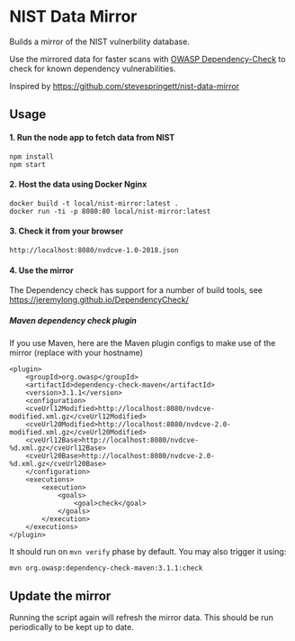 # NIST Data Mirror

Builds a mirror of the NIST vulnerbility database.

Use the mirrored data for faster scans with [OWASP Dependency-Check](https://www.owasp.org/index.php/OWASP_Dependency_Check)  to check for known dependency vulnerabilities.

Inspired by https://github.com/stevespringett/nist-data-mirror

## Usage

#### 1. Run the node app to fetch data from NIST
```
npm install
npm start
```

#### 2. Host the data using Docker Nginx
```
docker build -t local/nist-mirror:latest .
docker run -ti -p 8080:80 local/nist-mirror:latest
```

#### 3. Check it from your browser
```
http://localhost:8080/nvdcve-1.0-2018.json
```

#### 4. Use the mirror
The Dependency check has support for a number of build tools, see https://jeremylong.github.io/DependencyCheck/
##### Maven dependency check plugin
If you use Maven, here are the Maven plugin configs to make use of the mirror (replace with your hostname)

```
<plugin>
    <groupId>org.owasp</groupId>
    <artifactId>dependency-check-maven</artifactId>
    <version>3.1.1</version>
    <configuration>
    <cveUrl12Modified>http://localhost:8080/nvdcve-modified.xml.gz</cveUrl12Modified>
    <cveUrl20Modified>http://localhost:8080/nvdcve-2.0-modified.xml.gz</cveUrl20Modified>
    <cveUrl12Base>http://localhost:8080/nvdcve-%d.xml.gz</cveUrl12Base>
    <cveUrl20Base>http://localhost:8080/nvdcve-2.0-%d.xml.gz</cveUrl20Base>
    </configuration>
    <executions>
        <execution>
            <goals>
                <goal>check</goal>
            </goals>
        </execution>
    </executions>
</plugin>

```

It should run on `mvn verify` phase by default. You may also trigger it using:
```
mvn org.owasp:dependency-check-maven:3.1.1:check
```

## Update the mirror
Running the script again will refresh the mirror data. This should be run periodically to be kept up to date.
